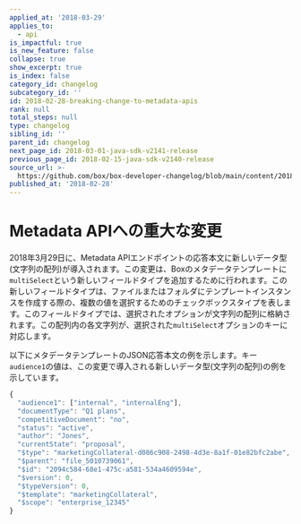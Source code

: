 ```yaml
---
applied_at: '2018-03-29'
applies_to:
  - api
is_impactful: true
is_new_feature: false
collapse: true
show_excerpt: true
is_index: false
category_id: changelog
subcategory_id: ''
id: 2018-02-28-breaking-change-to-metadata-apis
rank: null
total_steps: null
type: changelog
sibling_id: ''
parent_id: changelog
next_page_id: 2018-03-01-java-sdk-v2141-release
previous_page_id: 2018-02-15-java-sdk-v2140-release
source_url: >-
  https://github.com/box/box-developer-changelog/blob/main/content/2018/02-28-breaking-change-to-metadata-apis.md
published_at: '2018-02-28'
---
```

# Metadata APIへの重大な変更

2018年3月29日に、Metadata APIエンドポイントの応答本文に新しいデータ型(文字列の配列)が導入されます。この変更は、Boxのメタデータテンプレートに`multiSelect`という新しいフィールドタイプを追加するために行われます。この新しいフィールドタイプは、ファイルまたはフォルダにテンプレートインスタンスを作成する際の、複数の値を選択するためのチェックボックスタイプを表します。このフィールドタイプでは、選択されたオプションが文字列の配列に格納されます。この配列内の各文字列が、選択された`multiSelect`オプションのキーに対応します。

<!-- more -->

以下にメタデータテンプレートのJSON応答本文の例を示します。キー`audience1`の値は、この変更で導入される新しいデータ型(文字列の配列)の例を示しています。

```js
{
  "audience1": ["internal", "internalEng"],
  "documentType": "Q1 plans",
  "competitiveDocument": "no",
  "status": "active",
  "author": "Jones",
  "currentState": "proposal",
  "$type": "marketingCollateral-d086c908-2498-4d3e-8a1f-01e82bfc2abe",
  "$parent": "file_5010739061",
  "$id": "2094c584-68e1-475c-a581-534a4609594e",
  "$version": 0,
  "$typeVersion": 0,
  "$template": "marketingCollateral",
  "$scope": "enterprise_12345"
}
```
